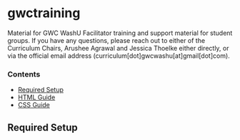 # gwctraining

Material for GWC WashU Facilitator training and support material for student groups. If you have any questions, please reach out to either of the Curriculum Chairs, Arushee Agrawal and Jessica Thoelke either directly, or via the official email address (curriculum[dot]gwcwashu[at]gmail[dot]com). 

### Contents 

- [Required Setup](#setup)
- [HTML Guide](https://github.com/arusheea/gwctraining/html)
- [CSS Guide](https://github.com/arusheea/gwctraining/css)

## <a href='#setup'></a>Required Setup 